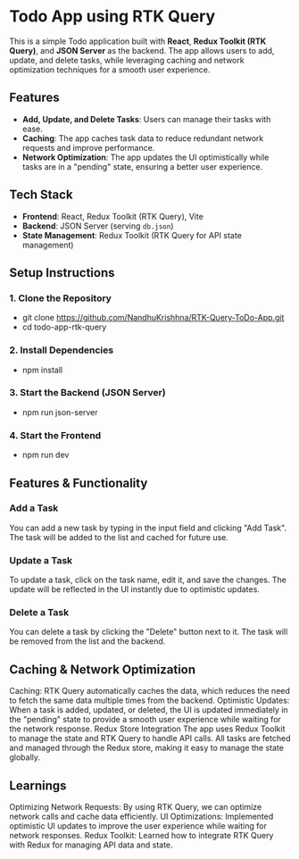# Todo App using RTK Query

This is a simple Todo application built with **React**, **Redux Toolkit (RTK Query)**, and **JSON Server** as the backend. The app allows users to add, update, and delete tasks, while leveraging caching and network optimization techniques for a smooth user experience.

## Features

- **Add, Update, and Delete Tasks**: Users can manage their tasks with ease.
- **Caching**: The app caches task data to reduce redundant network requests and improve performance.
- **Network Optimization**: The app updates the UI optimistically while tasks are in a "pending" state, ensuring a better user experience.

## Tech Stack

- **Frontend**: React, Redux Toolkit (RTK Query), Vite
- **Backend**: JSON Server (serving `db.json`)
- **State Management**: Redux Toolkit (RTK Query for API state management)

## Setup Instructions

### 1. Clone the Repository
 - git clone https://github.com/NandhuKrishhna/RTK-Query-ToDo-App.git
 - cd todo-app-rtk-query

 ### 2. Install Dependencies
 - npm install

### 3. Start the Backend (JSON Server)
- npm run json-server

### 4. Start the Frontend
- npm run dev


## Features & Functionality
### Add a Task
You can add a new task by typing in the input field and clicking "Add Task". The task will be added to the list and cached for future use.

### Update a Task
To update a task, click on the task name, edit it, and save the changes. The update will be reflected in the UI instantly due to optimistic updates.

### Delete a Task
You can delete a task by clicking the "Delete" button next to it. The task will be removed from the list and the backend.

## Caching & Network Optimization
Caching: RTK Query automatically caches the data, which reduces the need to fetch the same data multiple times from the backend.
Optimistic Updates: When a task is added, updated, or deleted, the UI is updated immediately in the "pending" state to provide a smooth user experience while waiting for the network response.
Redux Store Integration
The app uses Redux Toolkit to manage the state and RTK Query to handle API calls.
All tasks are fetched and managed through the Redux store, making it easy to manage the state globally.


## Learnings
Optimizing Network Requests: By using RTK Query, we can optimize network calls and cache data efficiently.
UI Optimizations: Implemented optimistic UI updates to improve the user experience while waiting for network responses.
Redux Toolkit: Learned how to integrate RTK Query with Redux for managing API data and state.